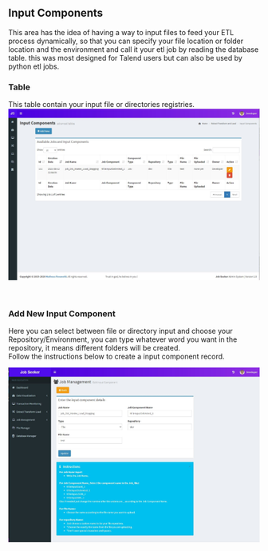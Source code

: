 ## Input Components
This area has the idea of having a way to input files to feed your ETL process dynamically, so that you can specify your file location or folder location and the environment and call it your etl job by reading the database table. this was most designed for Talend users but can also be used by python etl jobs.

### Table
This table contain your input file or directories registries.
![Table](img/inputlist.JPG)

<br>

### Add New Input Component

Here you can select between file or directory input and choose your Repository/Environment, you can type whatever word you want in the repository, it means different folders will be created.<br>
Follow the instructions below to create a input component record.

![Table](img/add.JPG)
